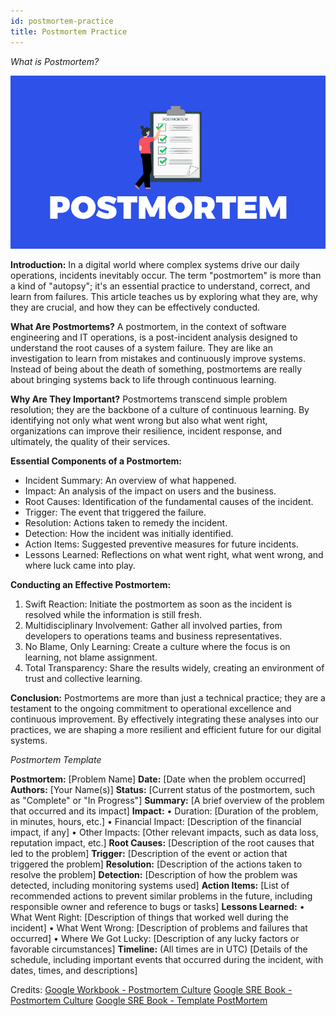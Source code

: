 ```yaml
---
id: postmortem-practice
title: Postmortem Practice
---
```


*What is Postmortem?*

![Post Mortem Practice](/static/img/docs/best-practices/postmortem-practice.png)

**Introduction:**
In a digital world where complex systems drive our daily operations, incidents inevitably occur. The term "postmortem" is more than a kind of "autopsy"; it's an essential practice to understand, correct, and learn from failures. This article teaches us by exploring what they are, why they are crucial, and how they can be effectively conducted.

**What Are Postmortems?**
A postmortem, in the context of software engineering and IT operations, is a post-incident analysis designed to understand the root causes of a system failure. They are like an investigation to learn from mistakes and continuously improve systems. Instead of being about the death of something, postmortems are really about bringing systems back to life through continuous learning.

**Why Are They Important?**
Postmortems transcend simple problem resolution; they are the backbone of a culture of continuous learning. By identifying not only what went wrong but also what went right, organizations can improve their resilience, incident response, and ultimately, the quality of their services.

**Essential Components of a Postmortem:**
- Incident Summary: An overview of what happened.
- Impact: An analysis of the impact on users and the business.
- Root Causes: Identification of the fundamental causes of the incident.
- Trigger: The event that triggered the failure.
- Resolution: Actions taken to remedy the incident.
- Detection: How the incident was initially identified.
- Action Items: Suggested preventive measures for future incidents.
- Lessons Learned: Reflections on what went right, what went wrong, and where luck came into play.

**Conducting an Effective Postmortem:**
1. Swift Reaction: Initiate the postmortem as soon as the incident is resolved while the information is still fresh.
2. Multidisciplinary Involvement: Gather all involved parties, from developers to operations teams and business representatives.
3. No Blame, Only Learning: Create a culture where the focus is on learning, not blame assignment.
4. Total Transparency: Share the results widely, creating an environment of trust and collective learning.

**Conclusion:**
Postmortems are more than just a technical practice; they are a testament to the ongoing commitment to operational excellence and continuous improvement. By effectively integrating these analyses into our practices, we are shaping a more resilient and efficient future for our digital systems.


*Postmortem Template*

**Postmortem:** [Problem Name]
**Date:** [Date when the problem occurred]
**Authors:** [Your Name(s)]
**Status:** [Current status of the postmortem, such as "Complete" or "In Progress"]
**Summary:** [A brief overview of the problem that occurred and its impact]
**Impact:**
    • Duration: [Duration of the problem, in minutes, hours, etc.]
    • Financial Impact: [Description of the financial impact, if any]
    • Other Impacts: [Other relevant impacts, such as data loss, reputation impact, etc.]
**Root Causes:** [Description of the root causes that led to the problem]
**Trigger:** [Description of the event or action that triggered the problem]
**Resolution:** [Description of the actions taken to resolve the problem]
**Detection:** [Description of how the problem was detected, including monitoring systems used]
**Action Items:** [List of recommended actions to prevent similar problems in the future, including responsible owner and reference to bugs or tasks]
**Lessons Learned:**
    • What Went Right: [Description of things that worked well during the incident]
    • What Went Wrong: [Description of problems and failures that occurred]
    • Where We Got Lucky: [Description of any lucky factors or favorable circumstances]
**Timeline:** (All times are in UTC) [Details of the schedule, including important events that occurred during the incident, with dates, times, and descriptions]


Credits:
[Google Workbook - Postmortem Culture](https://sre.google/workbook/postmortem-culture/)
[Google SRE Book - Postmortem Culture](https://sre.google/sre-book/postmortem-culture/)
[Google SRE Book - Template PostMortem](https://sre.google/sre-book/example-postmortem/)
